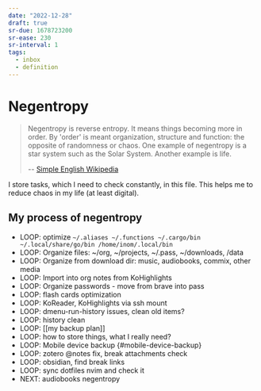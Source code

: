 ```yaml
---
date: "2022-12-28"
draft: true
sr-due: 1678723200
sr-ease: 230
sr-interval: 1
tags:
  - inbox
  - definition
---
```


# Negentropy

> Negentropy is reverse entropy. It means things becoming more in order. By
> 'order' is meant organization, structure and function: the opposite of
> randomness or chaos. One example of negentropy is a star system such as the
> Solar System. Another example is life.
>
> -- [Simple English Wikipedia](https://simple.wikipedia.org/wiki/Negentropy)

I store tasks, which I need to check constantly, in this file. This helps me to
reduce chaos in my life (at least digital).

## My process of negentropy

- LOOP: optimize `~/.aliases ~/.functions ~/.cargo/bin ~/.local/share/go/bin /home/inom/.local/bin`
- LOOP: Organize files: \~/org, \~/projects, \~/.pass, \~/downloads, /data
- LOOP: Organize from download dir: music, audiobooks, commix, other media
- LOOP: Import into org notes from KoHighlights
- LOOP: Organize passwords - move from brave into pass
- LOOP: flash cards optimization
- LOOP: KoReader, KoHighlights via ssh mount
- LOOP: dmenu-run-history issues, clean old items?
- LOOP: history clean
- LOOP: [[my backup plan]]
- LOOP: how to store things, what I really need?
- LOOP: Mobile device backup {#mobile-device-backup}
- LOOP: zotero @notes fix, break attachments check
- LOOP: obsidian, find break links
- LOOP: sync dotfiles nvim and check it
- NEXT: audiobooks negentropy
